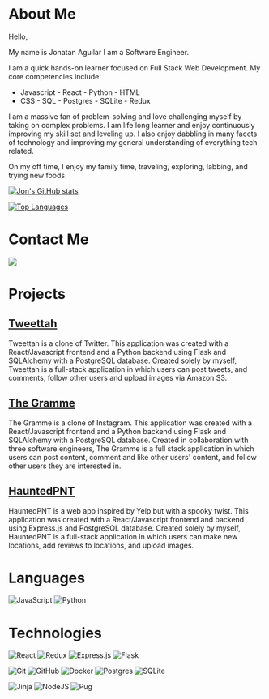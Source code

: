 # About Me
Hello,

My name is Jonatan Aguilar I am a Software Engineer.

I am a quick hands-on learner focused on Full Stack Web Development. My core competencies include:
- Javascript - React - Python - HTML
- CSS - SQL - Postgres - SQLite - Redux

I am a massive fan of problem-solving and love challenging myself by taking on complex problems. I am life long learner and enjoy continuously improving my skill set and leveling up. I also enjoy dabbling in many facets of technology and improving my general understanding of everything tech related.

On my off time, I enjoy my family time, traveling, exploring, labbing, and trying new foods.




[![Jon's GitHub stats](https://github-readme-stats.vercel.app/api?username=nullgar&show_icons=true&theme=dark)](https://github.com/anuraghazra/github-readme-stats)

[![Top Languages](https://github-readme-stats.vercel.app/api/top-langs/?username=&layout=compact&theme=dark)](https://github.com/anuraghazra/github-readme-stats)

# Contact Me

[<img src='https://img.shields.io/badge/linkedin-%230077B5.svg?style=for-the-badge&logo=linkedin&logoColor=white' />](https://www.linkedin.com/in/jon-aguilar/)

# Projects

## [Tweettah](https://tweettah.herokuapp.com)

Tweettah is a clone of Twitter. This application was created with a React/Javascript frontend and a Python backend using Flask and SQLAlchemy with a PostgreSQL database. Created solely by myself, Tweettah is a full-stack application in which users can post tweets, and comments, follow other users and upload images via Amazon S3.

## [The Gramme](https://the-gramme.herokuapp.com/)

The Gramme is a clone of Instagram. This application was created with a React/Javascript frontend and a Python backend using Flask and SQLAlchemy with a PostgreSQL database. Created in collaboration with three software engineers, The Gramme is a full stack application in which users can post content, comment and like other users' content, and follow other users they are interested in.

## [HauntedPNT](https://hauntedpnt.herokuapp.com/)

HauntedPNT is a web app inspired by Yelp but with a spooky twist. This application was created with a React/Javascript frontend and backend using Express.js and PostgreSQL database. Created solely by myself, HauntedPNT is a full-stack application in which users can make new locations, add reviews to locations, and upload images.
 
# Languages

![JavaScript](https://img.shields.io/badge/javascript-%23323330.svg?style=for-the-badge&logo=javascript&logoColor=%23F7DF1E) ![Python](https://img.shields.io/badge/python-3670A0?style=for-the-badge&logo=python&logoColor=ffdd54)

# Technologies

![React](https://img.shields.io/badge/react-%2320232a.svg?style=for-the-badge&logo=react&logoColor=%2361DAFB) ![Redux](https://img.shields.io/badge/redux-%23593d88.svg?style=for-the-badge&logo=redux&logoColor=white) ![Express.js](https://img.shields.io/badge/express.js-%23404d59.svg?style=for-the-badge&logo=express&logoColor=%2361DAFB) ![Flask](https://img.shields.io/badge/flask-%23000.svg?style=for-the-badge&logo=flask&logoColor=white)

![Git](https://img.shields.io/badge/git-%23F05033.svg?style=for-the-badge&logo=git&logoColor=white) ![GitHub](https://img.shields.io/badge/github-%23121011.svg?style=for-the-badge&logo=github&logoColor=white)
![Docker](https://img.shields.io/badge/docker-%230db7ed.svg?style=for-the-badge&logo=docker&logoColor=white)
![Postgres](https://img.shields.io/badge/postgres-%23316192.svg?style=for-the-badge&logo=postgresql&logoColor=white) ![SQLite](https://img.shields.io/badge/sqlite-%2307405e.svg?style=for-the-badge&logo=sqlite&logoColor=white)

![Jinja](https://img.shields.io/badge/jinja-white.svg?style=for-the-badge&logo=jinja&logoColor=black) ![NodeJS](https://img.shields.io/badge/node.js-6DA55F?style=for-the-badge&logo=node.js&logoColor=white) ![Pug](https://img.shields.io/badge/Pug-FFF?style=for-the-badge&logo=pug&logoColor=A86454)

<!--
**nullgar/Nullgar** is a ✨ _special_ ✨ repository because its `README.md` (this file) appears on your GitHub profile.

Here are some ideas to get you started:

- 🔭 I’m currently working on ...
- 🌱 I’m currently learning ...
- 👯 I’m looking to collaborate on ...
- 🤔 I’m looking for help with ...
- 💬 Ask me about ...
- 📫 How to reach me: ...
- 😄 Pronouns: ...
- ⚡ Fun fact: ...
-->
